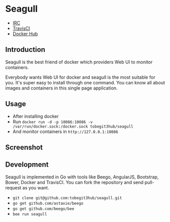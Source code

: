 
# Seagull

* [IRC]()
* [TravisCI]()
* [Docker Hub]()

## Introduction

Seagull is the best friend of docker which providers Web UI to monitor containers.

Everybody wants Web UI for docker and seagull is the most suitable for you. It's super easy to install through one command. You can know all about images and containers in this single page application.

## Usage

* After installing docker
* Run `docker run -d -p 10086:10086 -v /var/run/docker.sock:/docker.sock tobegit3hub/seagull`
* And monitor containers in `http://127.0.0.1:10086`

## Screenshot

## Development

Seagull is implemented in Go with tools like Beego, AngularJS, Bootstrap, Bower, Docker and TravisCI. You can fork the repository and send pull-request as you want.

* `git clone git@github.com:tobegit3hub/seagull.git`
* `go get github.com/astaxie/beego`
* `go get github.com/beego/bee`
* `bee run seagull`